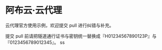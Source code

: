 阿布云·云代理
====

云代理官方使用示例，欢迎提交 pull 进行纠错与补充。

提交 pull 前请把隧道通行证书与密钥统一替换成『H01234567890123P』与『0123456789012345』。
ss
